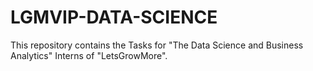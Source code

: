 # LGMVIP-DATA-SCIENCE
This repository contains the Tasks for "The Data Science and Business Analytics" Interns of "LetsGrowMore".

